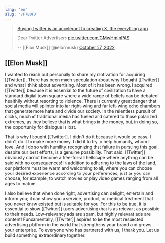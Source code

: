 ```yaml
---
lang: 'en'
slug: '/F7B0F0'
---
```


> [Buying Twitter is an accelerant to creating X, the everything app](https://twitter.com/elonmusk/status/1577428272056389633)

> Dear Twitter Advertisers [pic.twitter.com/GMwHmInPAS](https://t.co/GMwHmInPAS)
>
> -- [[Elon Musk]] (@elonmusk) [October 27, 2022](https://twitter.com/elonmusk/status/1585619322239561728?ref_src=twsrc%5Etfw)

## [[Elon Musk]]

I wanted to reach out personally to share my motivation for acquiring [[Twitter]]. There has been much speculation about why I bought [[Twitter]] and what I think about advertising. Most of it has been wrong. I acquired [[Twitter]] because it is essential to the future of civilization to have a standard digital town square where a wide range of beliefs can be debated healthily without resorting to violence. There is currently great danger that social media will splinter into far right-wing and far left-wing echo chambers that generate more hate and divide our society. In the relentless pursuit of clicks, much of traditional media has fueled and catered to those polarized extremes, as they believe that is what brings in the money, but, in doing so, the opportunity for dialogue is lost.

That is why I bought [[Twitter]]. I didn't do it because it would be easy. I didn't do it to make more money. I did it to try to help humanity, whom I love. And I do so with humility, recognizing that failure in pursuing this goal, despite our best efforts, is a genuine possibility. That said, [[Twitter]] obviously cannot become a free-for-all hellscape where anything can be said with no consequences! In addition to adhering to the laws of the land, our platform must be warm and welcoming to all, where you can choose your desired experience according to your preferences, just as you can choose, for example, to watch movies or play video games ranging from all ages to mature.

I also believe that when done right, advertising can delight, entertain and inform you; it can show you a service, product, or medical treatment that you never knew existed but is suitable for you. For this to be true, it is essential to show [[Twitter]] users advertising that is as relevant as possible to their needs. Low-relevancy ads are spam, but highly relevant ads are content! Fundamentally, [[Twitter]] aspires to be the most respected advertising platform in the world that strengthens your brand and grows your enterprise. To everyone who has partnered with us, I thank you. Let us build something extraordinary together.
